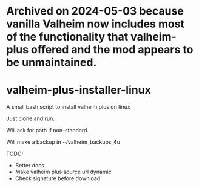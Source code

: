 # Archived on 2024-05-03 because vanilla Valheim now includes most of the functionality that valheim-plus offered and the mod appears to be unmaintained.

# valheim-plus-installer-linux
A small bash script to install valheim plus on linux

Just clone and run.

Will ask for path if non-standard.

Will make a backup in ~/valheim_backups_4u

TODO: 
* Better docs
* Make valheim plus source url dynamic
* Check signature before download
